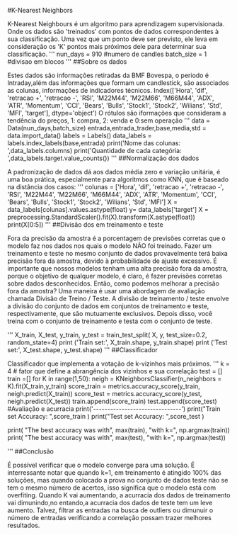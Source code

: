 #K-Nearest Neighbors

K-Nearest Neighbours é um algoritmo para aprendizagem supervisionada. Onde os dados são 'treinados' com pontos de dados 
correspondentes à sua classificação. Uma vez que um ponto deve ser previsto, ele leva em consideração os 'K' pontos mais 
próximos dele para determinar sua classificação.
'''
nun_days = 910                                   #numero de candles
batch_size = 1                                   #divisao em blocos
'''
##Sobre os dados

Estes dados são informações retiradas da BMF Bovespa, o periodo é Intraday,além das informações que formam um candlestick, 
são associados as colunas, informações de indicadores técnicos.
Index(['Hora', 'dif', 'retracao +', 'retracao -', 'RSI', 'M22M44', 'M22M66',
       'M66M44', 'ADX', 'ATR', 'Momentum', 'CCI', 'Bears', 'Bulls', 'Stock1',
       'Stock2', 'Wilians', 'Std', 'MFI', 'target'],
      dtype='object')
O rótulos são iformações que consideram a tendência do preços, 1: compra, 2: venda e 0:sem operação
'''
data = Data(nun_days,batch_size)
entrada,entrada_trader,base,media,std = data.import_data()
labels = Labels()
data_labels = labels.index_labels(base,entrada)
print('Nome das colunas: ',data_labels.columns)
print('Quantidade de cada categória: ',data_labels.target.value_counts())
'''
##Normalização dos dados

A padronização de dados dá aos dados média zero e variação unitária, é uma boa prática,
especialmente para algoritmos como KNN, que é baseado na distância dos casos:
'''
colunas = ['Hora', 'dif', 'retracao +', 'retracao -', 'RSI', 'M22M44', 'M22M66',
            'M66M44', 'ADX', 'ATR', 'Momentum', 'CCI', 'Bears', 'Bulls', 'Stock1',
            'Stock2', 'Wilians', 'Std', 'MFI']
X = data_labels[colunas].values.astype(float)
y= data_labels['target']
X = preprocessing.StandardScaler().fit(X).transform(X.astype(float))
print(X[0:5])
'''
##Divisão dos em treinamento e teste

Fora da precisão da amostra é a porcentagem de previsões corretas que o modelo 
faz nos dados nos quais o modelo NÃO foi treinado. Fazer um treinamento e teste no
mesmo conjunto de dados provavelmente terá baixa precisão fora da amostra, devido à 
probabilidade de ajuste excessivo.
É importante que nossos modelos tenham uma alta precisão fora da amostra, porque o objetivo 
de qualquer modelo, é claro, é fazer previsões corretas sobre dados desconhecidos. 
Então, como podemos melhorar a precisão fora da amostra? Uma maneira é usar uma abordagem 
de avaliação chamada Divisão de Treino / Teste. A divisão de treinamento / teste envolve 
a divisão do conjunto de dados em conjuntos de treinamento e teste, respectivamente,
que são mutuamente exclusivos. Depois disso, você treina com o conjunto de treinamento 
e testa com o conjunto de teste.

'''
X_train, X_test, y_train, y_test = train_test_split( X, y, test_size=0.2, random_state=4)
print ('Train set:', X_train.shape,  y_train.shape)
print ('Test set:', X_test.shape,  y_test.shape)
'''
##Classificador

Classificador que implementa a votação de k-vizinhos mais próximos.
'''
k = 4              # fator que define a abrangência dos vizinhos e sua correlação
test = []
train =[]
for K in range(1,50):
    neigh = KNeighborsClassifier(n_neighbors = K).fit(X_train,y_train)
    score_train = metrics.accuracy_score(y_train, neigh.predict(X_train))
    score_test = metrics.accuracy_score(y_test, neigh.predict(X_test))
    train.append(score_train)
    test.append(score_test)
    #Avaliação e acurracia
    print('-------------------------------')
    print("Train set Accuracy: ",score_train )
    print("Test set Accuracy: ",score_test )

print( "The best accuracy was with", max(train), "with k=", np.argmax(train)) 
print( "The best accuracy was with", max(test), "with k=", np.argmax(test)) 

'''
##Conclusão

É possível verificar que o modelo converge para uma solução. É interressante notar que quando k=1,
em treinamento é atingido 100% das soluções, mas quando colocado a prova no conjunto de dados teste
não se tem o mesmo número de acertos, isso significa que o modelo está com overfiting. 
Quando K vai aumentando, a acurracia dos dados de treinamento vai dimunindo,no entando,a acurracia dos
dados de teste tem um leve aumento.
Talvez, filtrar as entradas na busca de outliers ou dimunuir o número de entradas verificando a correlação
possam trazer melhores resultados.


